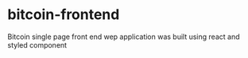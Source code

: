 # bitcoin-frontend
Bitcoin single page front end wep application was built using react and styled component
